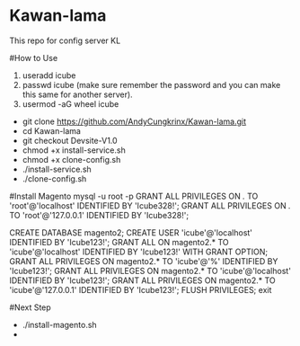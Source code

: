 # Kawan-lama
This repo for config server KL

#How to Use
1. useradd icube
2. passwd icube (make sure remember the password and you can make this same for another server).
3. usermod -aG wheel icube

 - git clone https://github.com/AndyCungkrinx/Kawan-lama.git
 - cd Kawan-lama
 - git checkout Devsite-V1.0
 - chmod +x install-service.sh
 - chmod +x clone-config.sh
 - ./install-service.sh
 - ./clone-config.sh
 
#Install Magento
mysql -u root -p
GRANT ALL PRIVILEGES ON *.* TO 'root'@'localhost' IDENTIFIED BY 'Icube328!';
GRANT ALL PRIVILEGES ON *.* TO 'root'@'127.0.0.1' IDENTIFIED BY 'Icube328!';

CREATE DATABASE magento2;
CREATE USER 'icube'@'localhost' IDENTIFIED BY 'Icube123!';
GRANT ALL ON magento2.* TO 'icube'@'localhost' IDENTIFIED BY 'Icube123!' WITH GRANT OPTION;
GRANT ALL PRIVILEGES ON magento2.* TO 'icube'@'%' IDENTIFIED BY 'Icube123!';
GRANT ALL PRIVILEGES ON magento2.* TO 'icube'@'localhost' IDENTIFIED BY 'Icube123!';
GRANT ALL PRIVILEGES ON magento2.* TO 'icube'@'127.0.0.1' IDENTIFIED BY 'Icube123!';
FLUSH PRIVILEGES;
exit

#Next Step
 - ./install-magento.sh
 - 
  
